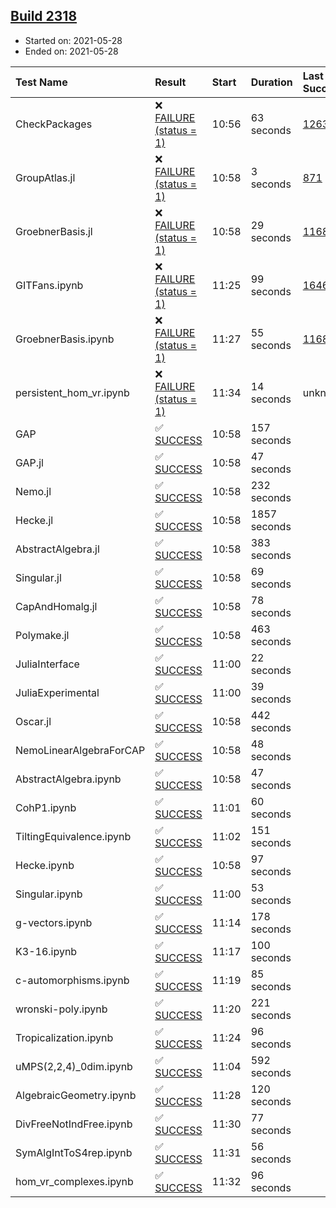 ## [Build 2318](https://oscarci.mathematik.uni-kl.de/job/oscar-stable/2318/)

* Started on: 2021-05-28
* Ended on: 2021-05-28

| Test Name    | Result | Start | Duration | Last Success | First Failure |
|:-------------|:-------|:------|:---------|:-------------|:--------------|
| CheckPackages | ❌ [FAILURE (status = 1)](https://oscarci.mathematik.uni-kl.de/job/oscar-stable/2318/artifact/logs/build-2318/CheckPackages.log) | 10:56 | 63 seconds | [1263](https://oscarci.mathematik.uni-kl.de/job/oscar-stable/1263/) | [1264](https://oscarci.mathematik.uni-kl.de/job/oscar-stable/1264/) |
| GroupAtlas.jl | ❌ [FAILURE (status = 1)](https://oscarci.mathematik.uni-kl.de/job/oscar-stable/2318/artifact/logs/build-2318/GroupAtlas.jl.log) | 10:58 | 3 seconds | [871](https://oscarci.mathematik.uni-kl.de/job/oscar-stable/871/) | [872](https://oscarci.mathematik.uni-kl.de/job/oscar-stable/872/) |
| GroebnerBasis.jl | ❌ [FAILURE (status = 1)](https://oscarci.mathematik.uni-kl.de/job/oscar-stable/2318/artifact/logs/build-2318/GroebnerBasis.jl.log) | 10:58 | 29 seconds | [1168](https://oscarci.mathematik.uni-kl.de/job/oscar-stable/1168/) | [1169](https://oscarci.mathematik.uni-kl.de/job/oscar-stable/1169/) |
| GITFans.ipynb | ❌ [FAILURE (status = 1)](https://oscarci.mathematik.uni-kl.de/job/oscar-stable/2318/artifact/logs/build-2318/GITFans.ipynb.log) | 11:25 | 99 seconds | [1646](https://oscarci.mathematik.uni-kl.de/job/oscar-stable/1646/) | [1647](https://oscarci.mathematik.uni-kl.de/job/oscar-stable/1647/) |
| GroebnerBasis.ipynb | ❌ [FAILURE (status = 1)](https://oscarci.mathematik.uni-kl.de/job/oscar-stable/2318/artifact/logs/build-2318/GroebnerBasis.ipynb.log) | 11:27 | 55 seconds | [1168](https://oscarci.mathematik.uni-kl.de/job/oscar-stable/1168/) | [1169](https://oscarci.mathematik.uni-kl.de/job/oscar-stable/1169/) |
| persistent_hom_vr.ipynb | ❌ [FAILURE (status = 1)](https://oscarci.mathematik.uni-kl.de/job/oscar-stable/2318/artifact/logs/build-2318/persistent_hom_vr.ipynb.log) | 11:34 | 14 seconds | unknown | unknown |
| GAP | ✅ [SUCCESS](https://oscarci.mathematik.uni-kl.de/job/oscar-stable/2318/artifact/logs/build-2318/GAP.log) | 10:58 | 157 seconds |  |  |
| GAP.jl | ✅ [SUCCESS](https://oscarci.mathematik.uni-kl.de/job/oscar-stable/2318/artifact/logs/build-2318/GAP.jl.log) | 10:58 | 47 seconds |  |  |
| Nemo.jl | ✅ [SUCCESS](https://oscarci.mathematik.uni-kl.de/job/oscar-stable/2318/artifact/logs/build-2318/Nemo.jl.log) | 10:58 | 232 seconds |  |  |
| Hecke.jl | ✅ [SUCCESS](https://oscarci.mathematik.uni-kl.de/job/oscar-stable/2318/artifact/logs/build-2318/Hecke.jl.log) | 10:58 | 1857 seconds |  |  |
| AbstractAlgebra.jl | ✅ [SUCCESS](https://oscarci.mathematik.uni-kl.de/job/oscar-stable/2318/artifact/logs/build-2318/AbstractAlgebra.jl.log) | 10:58 | 383 seconds |  |  |
| Singular.jl | ✅ [SUCCESS](https://oscarci.mathematik.uni-kl.de/job/oscar-stable/2318/artifact/logs/build-2318/Singular.jl.log) | 10:58 | 69 seconds |  |  |
| CapAndHomalg.jl | ✅ [SUCCESS](https://oscarci.mathematik.uni-kl.de/job/oscar-stable/2318/artifact/logs/build-2318/CapAndHomalg.jl.log) | 10:58 | 78 seconds |  |  |
| Polymake.jl | ✅ [SUCCESS](https://oscarci.mathematik.uni-kl.de/job/oscar-stable/2318/artifact/logs/build-2318/Polymake.jl.log) | 10:58 | 463 seconds |  |  |
| JuliaInterface | ✅ [SUCCESS](https://oscarci.mathematik.uni-kl.de/job/oscar-stable/2318/artifact/logs/build-2318/JuliaInterface.log) | 11:00 | 22 seconds |  |  |
| JuliaExperimental | ✅ [SUCCESS](https://oscarci.mathematik.uni-kl.de/job/oscar-stable/2318/artifact/logs/build-2318/JuliaExperimental.log) | 11:00 | 39 seconds |  |  |
| Oscar.jl | ✅ [SUCCESS](https://oscarci.mathematik.uni-kl.de/job/oscar-stable/2318/artifact/logs/build-2318/Oscar.jl.log) | 10:58 | 442 seconds |  |  |
| NemoLinearAlgebraForCAP | ✅ [SUCCESS](https://oscarci.mathematik.uni-kl.de/job/oscar-stable/2318/artifact/logs/build-2318/NemoLinearAlgebraForCAP.log) | 10:58 | 48 seconds |  |  |
| AbstractAlgebra.ipynb | ✅ [SUCCESS](https://oscarci.mathematik.uni-kl.de/job/oscar-stable/2318/artifact/logs/build-2318/AbstractAlgebra.ipynb.log) | 10:58 | 47 seconds |  |  |
| CohP1.ipynb | ✅ [SUCCESS](https://oscarci.mathematik.uni-kl.de/job/oscar-stable/2318/artifact/logs/build-2318/CohP1.ipynb.log) | 11:01 | 60 seconds |  |  |
| TiltingEquivalence.ipynb | ✅ [SUCCESS](https://oscarci.mathematik.uni-kl.de/job/oscar-stable/2318/artifact/logs/build-2318/TiltingEquivalence.ipynb.log) | 11:02 | 151 seconds |  |  |
| Hecke.ipynb | ✅ [SUCCESS](https://oscarci.mathematik.uni-kl.de/job/oscar-stable/2318/artifact/logs/build-2318/Hecke.ipynb.log) | 10:58 | 97 seconds |  |  |
| Singular.ipynb | ✅ [SUCCESS](https://oscarci.mathematik.uni-kl.de/job/oscar-stable/2318/artifact/logs/build-2318/Singular.ipynb.log) | 11:00 | 53 seconds |  |  |
| g-vectors.ipynb | ✅ [SUCCESS](https://oscarci.mathematik.uni-kl.de/job/oscar-stable/2318/artifact/logs/build-2318/g-vectors.ipynb.log) | 11:14 | 178 seconds |  |  |
| K3-16.ipynb | ✅ [SUCCESS](https://oscarci.mathematik.uni-kl.de/job/oscar-stable/2318/artifact/logs/build-2318/K3-16.ipynb.log) | 11:17 | 100 seconds |  |  |
| c-automorphisms.ipynb | ✅ [SUCCESS](https://oscarci.mathematik.uni-kl.de/job/oscar-stable/2318/artifact/logs/build-2318/c-automorphisms.ipynb.log) | 11:19 | 85 seconds |  |  |
| wronski-poly.ipynb | ✅ [SUCCESS](https://oscarci.mathematik.uni-kl.de/job/oscar-stable/2318/artifact/logs/build-2318/wronski-poly.ipynb.log) | 11:20 | 221 seconds |  |  |
| Tropicalization.ipynb | ✅ [SUCCESS](https://oscarci.mathematik.uni-kl.de/job/oscar-stable/2318/artifact/logs/build-2318/Tropicalization.ipynb.log) | 11:24 | 96 seconds |  |  |
| uMPS(2,2,4)_0dim.ipynb | ✅ [SUCCESS](https://oscarci.mathematik.uni-kl.de/job/oscar-stable/2318/artifact/logs/build-2318/uMPS-2-2-4-_0dim.ipynb.log) | 11:04 | 592 seconds |  |  |
| AlgebraicGeometry.ipynb | ✅ [SUCCESS](https://oscarci.mathematik.uni-kl.de/job/oscar-stable/2318/artifact/logs/build-2318/AlgebraicGeometry.ipynb.log) | 11:28 | 120 seconds |  |  |
| DivFreeNotIndFree.ipynb | ✅ [SUCCESS](https://oscarci.mathematik.uni-kl.de/job/oscar-stable/2318/artifact/logs/build-2318/DivFreeNotIndFree.ipynb.log) | 11:30 | 77 seconds |  |  |
| SymAlgIntToS4rep.ipynb | ✅ [SUCCESS](https://oscarci.mathematik.uni-kl.de/job/oscar-stable/2318/artifact/logs/build-2318/SymAlgIntToS4rep.ipynb.log) | 11:31 | 56 seconds |  |  |
| hom_vr_complexes.ipynb | ✅ [SUCCESS](https://oscarci.mathematik.uni-kl.de/job/oscar-stable/2318/artifact/logs/build-2318/hom_vr_complexes.ipynb.log) | 11:32 | 96 seconds |  |  |
